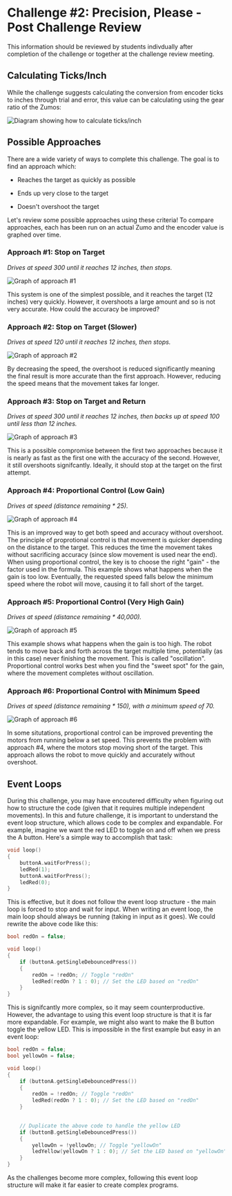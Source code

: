 # Challenge #2: Precision, Please - Post Challenge Review

This information should be reviewed by students indivdually after completion of the challenge or together at the challenge review meeting.

## Calculating Ticks/Inch

While the challenge suggests calculating the conversion from encoder ticks to inches through trial and error, this value can be calculating using the gear ratio of the Zumos:

![Diagram showing how to calculate ticks/inch](https://raw.githubusercontent.com/Mechanical-Advantage/Training2020/master/resources/02-encoder-translation.jpg)

## Possible Approaches

There are a wide variety of ways to complete this challenge. The goal is to find an approach which:

* Reaches the target as quickly as possible

* Ends up very close to the target

* Doesn't overshoot the target

Let's review some possible approaches using these criteria! To compare approaches, each has been run on an actual Zumo and the encoder value is graphed over time.

### Approach #1: Stop on Target

*Drives at speed 300 until it reaches 12 inches, then stops.*

![Graph of approach #1](https://raw.githubusercontent.com/Mechanical-Advantage/Training2020/master/resources/02-approach-1.png)

This system is one of the simplest possible, and it reaches the target (12 inches) very quickly. However, it overshoots a large amount and so is not very accurate. How could the accuracy be improved?

### Approach #2: Stop on Target (Slower)

*Drives at speed 120 until it reaches 12 inches, then stops.*

![Graph of approach #2](https://raw.githubusercontent.com/Mechanical-Advantage/Training2020/master/resources/02-approach-2.png)

By decreasing the speed, the overshoot is reduced significantly meaning the final result is more accurate than the first approach. However, reducing the speed means that the movement takes far longer.

### Approach #3: Stop on Target and Return

*Drives at speed 300 until it reaches 12 inches, then backs up at speed 100 until less than 12 inches.*

![Graph of approach #3](https://raw.githubusercontent.com/Mechanical-Advantage/Training2020/master/resources/02-approach-3.png)

This is a possible compromise between the first two approaches because it is nearly as fast as the first one with the accuracy of the second. However, it still overshoots signifcantly. Ideally, it should stop at the target on the first attempt.

### Approach #4: Proportional Control (Low Gain)

*Drives at speed (distance remaining * 25).*

![Graph of approach #4](https://raw.githubusercontent.com/Mechanical-Advantage/Training2020/master/resources/02-approach-4.png)

This is an improved way to get both speed and accuracy without overshoot. The principle of proprotional control is that movement is quicker depending on the distance to the target. This reduces the time the movement takes without sacrificing accuracy (since slow movement is used near the end). When using proportional control, the key is to choose the right "gain" - the factor used in the formula. This example shows what happens when the gain is too low. Eventually, the requested speed falls below the minimum speed where the robot will move, causing it to fall short of the target.

### Approach #5: Proportional Control (Very High Gain)

*Drives at speed (distance remaining * 40,000).*

![Graph of approach #5](https://raw.githubusercontent.com/Mechanical-Advantage/Training2020/master/resources/02-approach-5.png)

This example shows what happens when the gain is too high. The robot tends to move back and forth across the target multiple time, potentially (as in this case) never finishing the movement. This is called "oscillation". Proportional control works best when you find the "sweet spot" for the gain, where the movement completes without oscillation.

### Approach #6: Proportional Control with Minimum Speed

*Drives at speed (distance remaining * 150), with a minimum speed of 70.*

![Graph of approach #6](https://raw.githubusercontent.com/Mechanical-Advantage/Training2020/master/resources/02-approach-6.png)

In some situtations, proportional control can be improved preventing the motors from running below a set speed. This prevents the problem with approach #4, where the motors stop moving short of the target. This approach allows the robot to move quickly and accurately without overshoot.

## Event Loops

During this challenge, you may have encoutered difficulty when figuring out how to structure the code (given that it requires multiple independent movements). In this and future challenge, it is important to understand the event loop structure, which allows code to be complex and expandable. For example, imagine we want the red LED to toggle on and off when we press the A button. Here's a simple way to accomplish that task:

```c
void loop()
{
    buttonA.waitForPress();
    ledRed(1);
    buttonA.waitForPress();
    ledRed(0);
}
```

This is effective, but it does not follow the event loop structure - the main loop is forced to stop and wait for input. When writing an event loop, the main loop should always be running (taking in input as it goes). We could rewrite the above code like this:

```c
bool redOn = false;

void loop()
{
    if (buttonA.getSingleDebouncedPress())
    {
        redOn = !redOn; // Toggle "redOn"
        ledRed(redOn ? 1 : 0); // Set the LED based on "redOn"
    }
}
```

This is signifcantly more complex, so it may seem counterproductive. However, the advantage to using this event loop structure is that it is far more expandable. For example, we might also want to make the B button toggle the yellow LED. This is impossible in the first example but easy in an event loop:

```c
bool redOn = false;
bool yellowOn = false;

void loop()
{
    if (buttonA.getSingleDebouncedPress())
    {
        redOn = !redOn; // Toggle "redOn"
        ledRed(redOn ? 1 : 0); // Set the LED based on "redOn"
    }
    

    // Duplicate the above code to handle the yellow LED
    if (buttonB.getSingleDebouncedPress())
    {
        yellowOn = !yellowOn; // Toggle "yellowOn"
        ledYellow(yellowOn ? 1 : 0); // Set the LED based on "yellowOn"
    }
}
```

As the challenges become more complex, following this event loop structure will make it far easier to create complex programs.